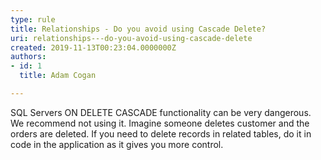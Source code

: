 ```yaml
---
type: rule
title: Relationships - Do you avoid using Cascade Delete?
uri: relationships---do-you-avoid-using-cascade-delete
created: 2019-11-13T00:23:04.0000000Z
authors:
- id: 1
  title: Adam Cogan

---
```


 ​SQL Servers ON DELETE CASCADE functionality can be very dangerous. We recommend not using it. Imagine someone deletes customer and the orders are deleted. If you need to delete records in related tables, do it in code in the application as it gives you more control.​
 
